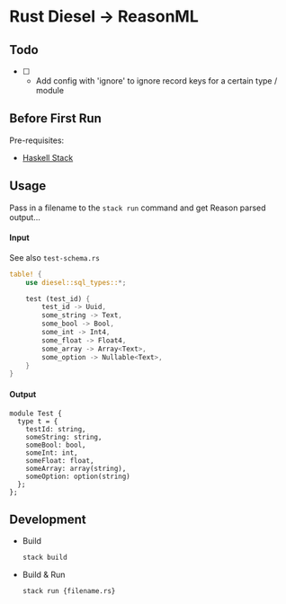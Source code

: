 # Rust Diesel -> ReasonML 

## Todo
- [ ] - Add config with 'ignore' to ignore record keys for a certain type / module

## Before First Run
Pre-requisites: 
- [Haskell Stack](https://docs.haskellstack.org/en/stable/README/)

## Usage
Pass in a filename to the `stack run` command and get Reason parsed output...

#### Input
See also `test-schema.rs`
```rust
table! {
    use diesel::sql_types::*;

    test (test_id) {
        test_id -> Uuid,
        some_string -> Text,
        some_bool -> Bool,
        some_int -> Int4,
        some_float -> Float4,
        some_array -> Array<Text>,
        some_option -> Nullable<Text>,
    }
}
```
#### Output
```reason
module Test {
  type t = {
    testId: string,
    someString: string,
    someBool: bool,
    someInt: int,
    someFloat: float,
    someArray: array(string),
    someOption: option(string)
  };
};
```

## Development

- Build
    ```bash
    stack build
    ```
- Build & Run
    ```bash
    stack run {filename.rs} 
    ```
